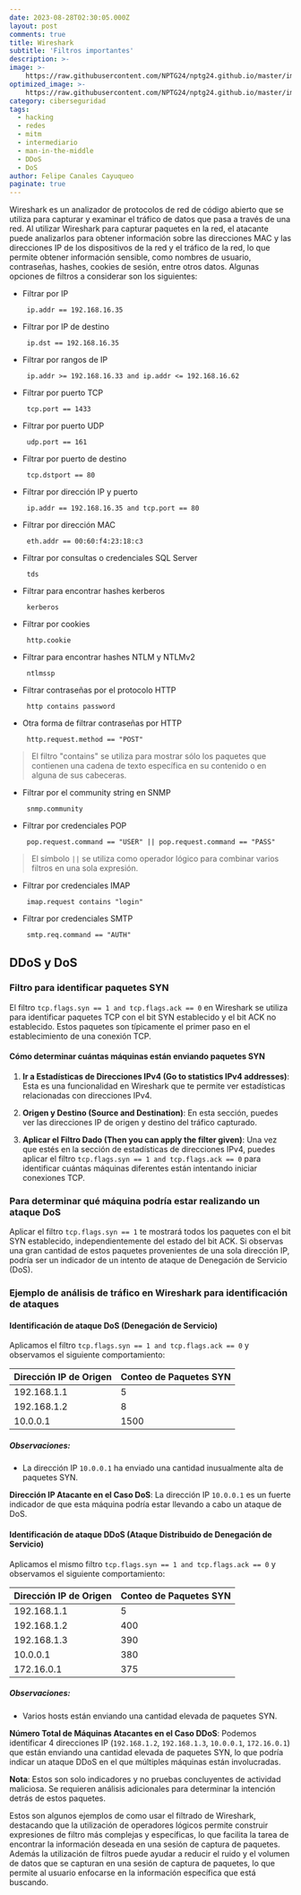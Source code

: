```yaml
---
date: 2023-08-28T02:30:05.000Z
layout: post
comments: true
title: Wireshark
subtitle: 'Filtros importantes'
description: >-
image: >-
    https://raw.githubusercontent.com/NPTG24/nptg24.github.io/master/images/wireshark-1.png
optimized_image: >-
    https://raw.githubusercontent.com/NPTG24/nptg24.github.io/master/images/wireshark-1.png
category: ciberseguridad
tags: 
  - hacking
  - redes
  - mitm
  - intermediario
  - man-in-the-middle
  - DDoS
  - DoS
author: Felipe Canales Cayuqueo
paginate: true
---
```


Wireshark es un analizador de protocolos de red de código abierto que se utiliza para capturar y examinar el tráfico de datos que pasa a través de una red. Al utilizar Wireshark para capturar paquetes en la red, el atacante puede analizarlos para obtener información sobre las direcciones MAC y las direcciones IP de los dispositivos de la red y el tráfico de la red, lo que permite obtener información sensible, como nombres de usuario, contraseñas, hashes, cookies de sesión, entre otros datos. Algunas opciones de filtros a considerar son los siguientes:

* Filtrar por IP

  ```
   ip.addr == 192.168.16.35
  ```

* Filtrar por IP de destino

  ```
   ip.dst == 192.168.16.35
  ```

* Filtrar por rangos de IP

  ```
   ip.addr >= 192.168.16.33 and ip.addr <= 192.168.16.62
  ```

* Filtrar por puerto TCP

  ```
   tcp.port == 1433
  ```

* Filtrar por puerto UDP

  ```
   udp.port == 161
  ```

* Filtrar por puerto de destino

  ```
   tcp.dstport == 80
  ```

* Filtrar por dirección IP y puerto

  ```
   ip.addr == 192.168.16.35 and tcp.port == 80
  ```

* Filtrar por dirección MAC

  ```
   eth.addr == 00:60:f4:23:18:c3
  ```

* Filtrar por consultas o credenciales SQL Server

  ```
   tds
  ```

* Filtrar para encontrar hashes kerberos

  ```
   kerberos
  ```

* Filtrar por cookies

  ```
   http.cookie
  ```

* Filtrar para encontrar hashes NTLM y NTLMv2

  ```
   ntlmssp
  ```

* Filtrar contraseñas por el protocolo HTTP

  ```
   http contains password
  ```

* Otra forma de filtrar contraseñas por HTTP

  ```
   http.request.method == "POST"
  ```

> El filtro "contains" se utiliza para mostrar sólo los paquetes que contienen una cadena de texto específica en su contenido o en alguna de sus cabeceras.

* Filtrar por el community string en SNMP

  ```
   snmp.community
  ```

* Filtrar por credenciales POP

  ```
   pop.request.command == "USER" || pop.request.command == "PASS"
  ```

> El símbolo ```||``` se utiliza como operador lógico para combinar varios filtros en una sola expresión.

* Filtrar por credenciales IMAP

  ```
   imap.request contains "login"
  ```

* Filtrar por credenciales SMTP

  ```
   smtp.req.command == "AUTH"
  ```

## DDoS y DoS

### Filtro para identificar paquetes SYN

El filtro `tcp.flags.syn == 1 and tcp.flags.ack == 0` en Wireshark se utiliza para identificar paquetes TCP con el bit SYN establecido y el bit ACK no establecido. Estos paquetes son típicamente el primer paso en el establecimiento de una conexión TCP.

#### Cómo determinar cuántas máquinas están enviando paquetes SYN

1. **Ir a Estadísticas de Direcciones IPv4 (Go to statistics IPv4 addresses)**: Esta es una funcionalidad en Wireshark que te permite ver estadísticas relacionadas con direcciones IPv4.
  
2. **Origen y Destino (Source and Destination)**: En esta sección, puedes ver las direcciones IP de origen y destino del tráfico capturado.

3. **Aplicar el Filtro Dado (Then you can apply the filter given)**: Una vez que estés en la sección de estadísticas de direcciones IPv4, puedes aplicar el filtro `tcp.flags.syn == 1 and tcp.flags.ack == 0` para identificar cuántas máquinas diferentes están intentando iniciar conexiones TCP.

### Para determinar qué máquina podría estar realizando un ataque DoS

Aplicar el filtro `tcp.flags.syn == 1` te mostrará todos los paquetes con el bit SYN establecido, independientemente del estado del bit ACK. Si observas una gran cantidad de estos paquetes provenientes de una sola dirección IP, podría ser un indicador de un intento de ataque de Denegación de Servicio (DoS).

### Ejemplo de análisis de tráfico en Wireshark para identificación de ataques

#### Identificación de ataque DoS (Denegación de Servicio)

Aplicamos el filtro `tcp.flags.syn == 1 and tcp.flags.ack == 0` y observamos el siguiente comportamiento:

| Dirección IP de Origen | Conteo de Paquetes SYN |
| ---------------------- | ---------------------- |
| 192.168.1.1            | 5                      |
| 192.168.1.2            | 8                      |
| 10.0.0.1               | 1500                   |

##### Observaciones:

- La dirección IP `10.0.0.1` ha enviado una cantidad inusualmente alta de paquetes SYN. 

**Dirección IP Atacante en el Caso DoS**: La dirección IP `10.0.0.1` es un fuerte indicador de que esta máquina podría estar llevando a cabo un ataque de DoS.


#### Identificación de ataque DDoS (Ataque Distribuido de Denegación de Servicio)

Aplicamos el mismo filtro `tcp.flags.syn == 1 and tcp.flags.ack == 0` y observamos el siguiente comportamiento:

| Dirección IP de Origen | Conteo de Paquetes SYN |
| ---------------------- | ---------------------- |
| 192.168.1.1            | 5                      |
| 192.168.1.2            | 400                    |
| 192.168.1.3            | 390                    |
| 10.0.0.1               | 380                    |
| 172.16.0.1             | 375                    |

##### Observaciones:

- Varios hosts están enviando una cantidad elevada de paquetes SYN. 

**Número Total de Máquinas Atacantes en el Caso DDoS**: Podemos identificar 4 direcciones IP (`192.168.1.2`, `192.168.1.3`, `10.0.0.1`, `172.16.0.1`) que están enviando una cantidad elevada de paquetes SYN, lo que podría indicar un ataque DDoS en el que múltiples máquinas están involucradas.

**Nota**: Estos son solo indicadores y no pruebas concluyentes de actividad maliciosa. Se requieren análisis adicionales para determinar la intención detrás de estos paquetes.


Estos son algunos ejemplos de como usar el filtrado de Wireshark, destacando que la utilización de operadores lógicos permite construir expresiones de filtro más complejas y específicas, lo que facilita la tarea de encontrar la información deseada en una sesión de captura de paquetes. Además la utilización de filtros puede ayudar a reducir el ruido y el volumen de datos que se capturan en una sesión de captura de paquetes, lo que permite al usuario enfocarse en la información específica que está buscando.
